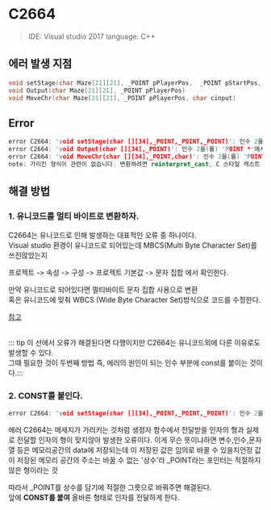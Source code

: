C2664 <Badge text="Error" type="error"/>
========================================

> IDE: Visual studio 2017
> language: C++

에러 발생 지점
--------------

```c++
void setStage(char Maze[21][21], _POINT pPlayerPos,  _POINT pStartPos, _POINT pEndPos)   
void Output(char Maze[21][21], _POINT pPlayerPos)   
void MoveChr(char Maze[21][21], _POINT pPlayerPos, char cinput)
```

Error
-----

```c++
error C2664: 'void setStage(char [][34],_POINT,_POINT,_POINT)': 인수 2을(를) 'POINT *'에서 '_POINT'(으)로 변환할 수 없습니다.   
error C2664: 'void Output(char [][34],_POINT)': 인수 2을(를) 'POINT *'에서 '_POINT'(으)로 변환할 수 없습니다.   
error C2664: 'void MoveChr(char [][34],_POINT,char)': 인수 2을(를) 'POINT *'에서 '_POINT'(으)로 변환할 수 없습니다.   
note: 가리킨 형식이 관련이 없습니다. 변환하려면 reinterpret_cast, C 스타일 캐스트 또는 함수 스타일 캐스트가 필요합니다.   
```

해결 방법
---------

### 1. 유니코드를 멀티 바이트로 변환하자.

C2664는 유니코드로 인해 발생하는 대표적인 오류 중 하나이다.<br> Visual studio 환경이 유니코드로 되어있는데 MBCS(Multi Byte Character Set)를 쓰진않았는지

프로젝트 -> 속성 -> 구성 -> 프로젝트 기본값 -> 문자 집합 에서 확인한다.

만약 유니코드로 되어있다면 멀티바이트 문자 집합 사용으로 변환<br> 혹은 유니코드에 맞춰 WBCS (Wide Byte Character Set)방식으로 코드를 수정한다.

[참고](https://docs.microsoft.com/ko-kr/windows/desktop/Intl/string-function-differences)  
<br>

::: tip 이 선에서 오류가 해결된다면 다행이지만 C2664는 유니코드외에 다른 이유로도 발생할 수 있다.  
그때 필요한 것이 두번째 방법 즉, 에러의 원인이 되는 인수 부분에 const를 붙이는 것이다.:::

### 2. CONST를 붙인다.

```c++
error C2664: 'void setStage(char [][34],_POINT,_POINT,_POINT)': 인수 2을(를) 'POINT *'에서 '_POINT'(으)로 변환할 수 없습니다.
```

에러 C2664는 메세지가 가리키는 것처럼 생정자 함수에서 전달받을 인자의 형과 실제로 전달할 인자의 형이 맞지않아 발생한 오류이다. 이게 무슨 뜻이냐하면 변수,인수,문자열 등은 메모리공간의 data에 저장되는데 이 저장된 값은 임의로 바꿀 수 있을지언정 값이 저장된 메모리 공간의 주소는 바꿀 수 없는 '상수'라 _POINT라는 포인터는 적절하지않은 형이라는 것

따라서 _POINT를 상수를 담기에 적절한 그릇으로 바꿔주면 해결된다.<br> 앞에 **CONST를 붙여** 올바른 형태로 인자를 전달하게 한다.
